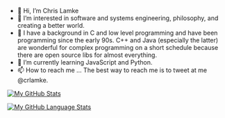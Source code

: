 - 👋 Hi, I’m Chris Lamke
- 👀 I’m interested in software and systems engineering, philosophy, and creating a better world. 
- 👀 I have a background in C and low level programming and have been programming since the early 90s. C++ and Java (especially the latter) are wonderful for complex programming on a short schedule because there are open source libs for almost everything.
- 🌱 I’m currently learning JavaScript and Python.
- 📫 How to reach me ... The best way to reach me is to tweet at me @crlamke. 

[![My GitHub Stats](https://github-readme-stats.vercel.app/api/?username=crlamke&count_private=true&theme=tokyonight&showicons=true)]()

[![My GitHub Language Stats](https://github-readme-stats.vercel.app/api/top-langs/?username=crlamke&langs_count=5&theme=tokyonight)]()


<!---
crlamke/crlamke is a ✨ special ✨ repository because its `README.md` (this file) appears on your GitHub profile.
You can click the Preview link to take a look at your changes.
--->
